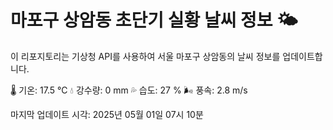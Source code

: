 
# 마포구 상암동 초단기 실황 날씨 정보 🌤️

이 리포지토리는 기상청 API를 사용하여 서울 마포구 상암동의 날씨 정보를 업데이트합니다. 

🌡️ 기온: 17.5 ℃
💧 강수량: 0 mm
💦 습도: 27 %
🌬️ 풍속: 2.8 m/s

마지막 업데이트 시각: 2025년 05월 01일 07시 10분    
